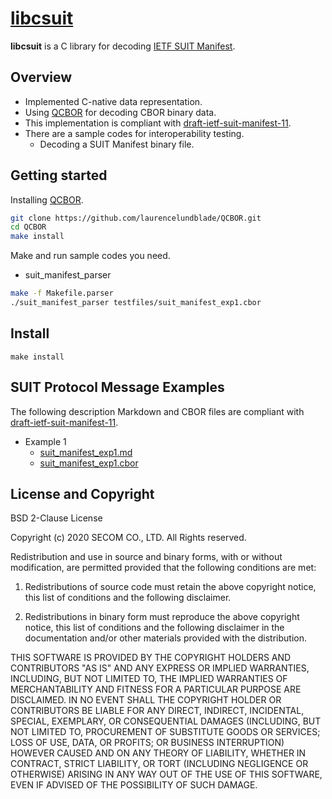# [libcsuit](https://github.com/yuichitk/libcsuit/)
**libcsuit** is a C library for decoding [IETF SUIT Manifest](https://tools.ietf.org/html/draft-ietf-suit-manifest).

## Overview
 - Implemented C-native data representation.
 - Using [QCBOR](https://github.com/laurencelundblade/QCBOR) for decoding CBOR binary data.
 - This implementation is compliant with [draft-ietf-suit-manifest-11](https://tools.ietf.org/html/draft-ietf-suit-manifest-11).
 - There are a sample codes for interoperability testing.
   - Decoding a SUIT Manifest binary file.

## Getting started
Installing [QCBOR](https://github.com/laurencelundblade/QCBOR).
```bash
git clone https://github.com/laurencelundblade/QCBOR.git
cd QCBOR
make install
```

Make and run sample codes you need.

- suit_manifest_parser
```bash
make -f Makefile.parser
./suit_manifest_parser testfiles/suit_manifest_exp1.cbor
```

## Install
```
make install
```

## SUIT Protocol Message Examples
The following description Markdown and CBOR files are compliant with [draft-ietf-suit-manifest-11](https://tools.ietf.org/html/draft-ietf-suit-manifest-11).
- Example 1
  - [suit_manifest_exp1.md](https://github.com/yuichitk/libcsuit/blob/master/testfiles/suit_manifest_exp1.md)
  - [suit_manifest_exp1.cbor](https://github.com/yuichitk/libcsuit/blob/master/testfiles/suit_manifest_exp1.cbor)


## License and Copyright
BSD 2-Clause License

Copyright (c) 2020 SECOM CO., LTD. All Rights reserved.

Redistribution and use in source and binary forms, with or without
modification, are permitted provided that the following conditions are met:

1. Redistributions of source code must retain the above copyright notice, this
   list of conditions and the following disclaimer.

2. Redistributions in binary form must reproduce the above copyright notice,
   this list of conditions and the following disclaimer in the documentation
   and/or other materials provided with the distribution.

THIS SOFTWARE IS PROVIDED BY THE COPYRIGHT HOLDERS AND CONTRIBUTORS "AS IS"
AND ANY EXPRESS OR IMPLIED WARRANTIES, INCLUDING, BUT NOT LIMITED TO, THE
IMPLIED WARRANTIES OF MERCHANTABILITY AND FITNESS FOR A PARTICULAR PURPOSE ARE
DISCLAIMED. IN NO EVENT SHALL THE COPYRIGHT HOLDER OR CONTRIBUTORS BE LIABLE
FOR ANY DIRECT, INDIRECT, INCIDENTAL, SPECIAL, EXEMPLARY, OR CONSEQUENTIAL
DAMAGES (INCLUDING, BUT NOT LIMITED TO, PROCUREMENT OF SUBSTITUTE GOODS OR
SERVICES; LOSS OF USE, DATA, OR PROFITS; OR BUSINESS INTERRUPTION) HOWEVER
CAUSED AND ON ANY THEORY OF LIABILITY, WHETHER IN CONTRACT, STRICT LIABILITY,
OR TORT (INCLUDING NEGLIGENCE OR OTHERWISE) ARISING IN ANY WAY OUT OF THE USE
OF THIS SOFTWARE, EVEN IF ADVISED OF THE POSSIBILITY OF SUCH DAMAGE.
